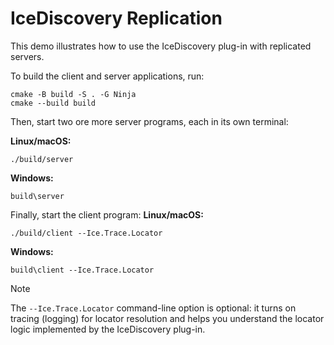 # IceDiscovery Replication

This demo illustrates how to use the IceDiscovery plug-in with replicated servers.

To build the client and server applications, run:

```shell
cmake -B build -S . -G Ninja
cmake --build build
```

Then, start two ore more server programs, each in its own terminal:

**Linux/macOS:**

```shell
./build/server
```

**Windows:**

```shell
build\server
```

Finally, start the client program:
**Linux/macOS:**

```shell
./build/client --Ice.Trace.Locator
```

**Windows:**

```shell
build\client --Ice.Trace.Locator
```

>[!NOTE]
> The `--Ice.Trace.Locator` command-line option is optional: it turns on tracing (logging) for locator resolution and
> helps you understand the locator logic implemented by the IceDiscovery plug-in.
